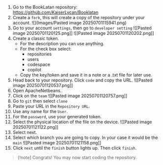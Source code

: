1. Go to the BookLatan repository: https://github.com/KaiserLycan/Booklatan
2. Create a `fork`, this will create a copy of the repository under your account.
![](Images/Pasted image 20250701115941.png)
3. Go to your account `settings`, then go to `developer setting`
![[Pasted image 20250701120125.png]]
![[Pasted image 20250701120202.png]]
4. Create a classic token.
	- For the description you can use anything.
	- For the check box select:
		- repositories
		- users
		- codespace
		- copilot
	- Copy the key/token and save it in a note or a .txt file for later use.
5. Head back to your repository. Click `code` and copy the URL.
![[Pasted image 20250701120537.png]]
6. Open ApacheNetbeans.
7. Click on the `team`
![[Pasted image 20250701120757.png]]
8. Go to `git` then select `clone`
9. Paste your URL in the `Repository URL`.
10. Use any name for the `User`.
11. For the `password`, use your generated token.
12. Select the physical location of the file on the device.
![[Pasted image 20250701121122.png]]
13. Select next. 
14. Select which branch you are going to copy. In your case it would be the `main`
![[Pasted image 20250701121158.png]]
15. Click `next` until the `finish` button lights up. Then click `finish`.

>[!note] Congrats!
>You may now start coding the repository.

